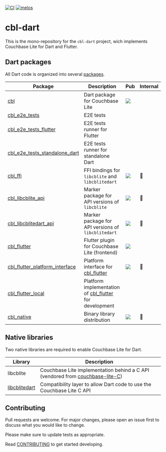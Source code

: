 [![CI](https://github.com/cofu-app/cbl-dart/actions/workflows/ci.yaml/badge.svg)](https://github.com/cofu-app/cbl-dart/actions/workflows/ci.yaml)
[![melos](https://img.shields.io/badge/maintained%20with-melos-f700ff.svg?style=flat-square)](https://github.com/invertase/melos)

# cbl-dart

This is the mono-repository for the `cbl-dart` project, wich implements
Couchbase Lite for Dart and Flutter.

## Dart packages

All Dart code is organized into several [packages].

| Package                          | Description                                              | Pub                                                                                                   | Internal     |
| -------------------------------- | -------------------------------------------------------- | ----------------------------------------------------------------------------------------------------- | ------------ |
| [cbl]                            | Dart package for Couchbase Lite                          | [![](https://badgen.net/pub/v/cbl)](https://pub.dev/packages/cbl)                                     |              |
| [cbl_e2e_tests]                  | E2E tests                                                |                                                                                                       |              |
| [cbl_e2e_tests_flutter]          | E2E tests runner for Flutter                             |                                                                                                       |              |
| [cbl_e2e_tests_standalone_dart]  | E2E tests runner for standalone Dart                     |                                                                                                       |              |
| [cbl_ffi]                        | FFI bindings for `libcblite` and `libcblitedart`         | [![](https://badgen.net/pub/v/cbl_ffi)](https://pub.dev/packages/cbl_ffi)                             | :red_circle: |
| [cbl_libcblite_api]              | Marker package for API versions of `libcblite`           | [![](https://badgen.net/pub/v/cbl_libcblite_api)](https://pub.dev/packages/cbl_libcblite_api)         | :red_circle: |
| [cbl_libcblitedart_api]          | Marker package for API versions of `libcblitedart`       | [![](https://badgen.net/pub/v/cbl_libcblitedart_api)](https://pub.dev/packages/cbl_libcblitedart_api) | :red_circle: |
| [cbl_flutter]                    | Flutter plugin for Couchbase Lite (frontend)             | [![](https://badgen.net/pub/v/cbl_flutter)](https://pub.dev/packages/cbl_flutter)                     |              |
| [cbl_flutter_platform_interface] | Platform interface for [cbl_flutter]                     | [![](https://badgen.net/pub/v/cbl_flutter)](https://pub.dev/packages/cbl_flutter_platform_interface)  | :red_circle: |
| [cbl_flutter_local]              | Platform implementation of [cbl_flutter] for development |                                                                                                       |              |
| [cbl_native]                     | Binary library distribution                              | [![](https://badgen.net/pub/v/cbl_native)](https://pub.dev/packages/cbl_native)                       | :red_circle: |

## Native libraries

Two native libraries are required to enable Couchbase Lite for Dart.

| Library         | Description                                                                     |
| --------------- | ------------------------------------------------------------------------------- |
| libcblite       | Couchbase Lite implementation behind a C API (vendored from [couchbase-lite-C]) |
| [libcblitedart] | Compatibility layer to allow Dart code to use the Couchbase Lite C API          |

## Contributing

Pull requests are welcome. For major changes, please open an issue first to
discuss what you would like to change.

Please make sure to update tests as appropriate.

Read [CONTRIBUTING] to get started developing.

[packages]: https://github.com/cofu-app/cbl-dart/tree/main/packages
[cbl]: https://github.com/cofu-app/cbl-dart/tree/main/packages/cbl
[cbl_e2e_tests]:
  https://github.com/cofu-app/cbl-dart/tree/main/packages/cbl_e2e_tests
[cbl_e2e_tests_standalone_dart]:
  https://github.com/cofu-app/cbl-dart/tree/main/packages/cbl_e2e_tests_standalone_dart
[cbl_e2e_tests_flutter]:
  https://github.com/cofu-app/cbl-dart/tree/main/packages/cbl_e2e_tests_flutter
[cbl_ffi]: https://github.com/cofu-app/cbl-dart/tree/main/packages/cbl_ffi
[cbl_libcblite_api]:
  https://github.com/cofu-app/cbl-dart/tree/main/packages/cbl_libcblite_api
[cbl_libcblitedart_api]:
  https://github.com/cofu-app/cbl-dart/tree/main/packages/cbl_libcblitedart_api
[cbl_flutter]:
  https://github.com/cofu-app/cbl-dart/tree/main/packages/cbl_flutter
[cbl_flutter_platform_interface]:
  https://github.com/cofu-app/cbl-dart/tree/main/packages/cbl_flutter_platform_interface
[cbl_flutter_local]:
  https://github.com/cofu-app/cbl-dart/tree/main/packages/cbl_flutter_local
[cbl_native]: https://github.com/cofu-app/cbl-dart/tree/main/packages/cbl_native
[native]: https://github.com/cofu-app/cbl-dart/tree/main/native
[libcblitedart]: https://github.com/cofu-app/cbl-dart/tree/main/native/cbl-dart
[couchbase-lite-c]: https://github.com/couchbaselabs/couchbase-lite-C
[contributing]: ./CONTRIBUTING.md
